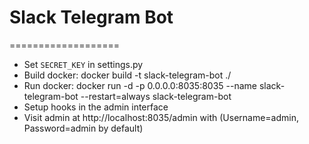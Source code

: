 # Slack Telegram Bot
===================

+ Set `SECRET_KEY` in settings.py
+ Build docker: docker build -t slack-telegram-bot ./
+ Run docker: docker run -d -p 0.0.0.0:8035:8035 --name slack-telegram-bot --restart=always slack-telegram-bot
+ Setup hooks in the admin interface
+ Visit admin at http://localhost:8035/admin with (Username=admin, Password=admin by default)
